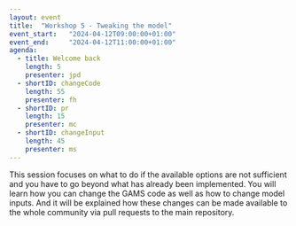 ```yaml
---
layout: event
title:  "Workshop 5 - Tweaking the model"
event_start:   "2024-04-12T09:00:00+01:00"
event_end:     "2024-04-12T11:00:00+01:00"
agenda:
  - title: Welcome back
    length: 5
    presenter: jpd 
  - shortID: changeCode
    length: 55
    presenter: fh
  - shortID: pr
    length: 15
    presenter: mc
  - shortID: changeInput
    length: 45
    presenter: ms
---
```


This session focuses on what to do if the available options are not sufficient and you have to go beyond what has already been implemented. You will learn how you can change the GAMS code as well as how to change model inputs. And it will be explained how these changes can be made available to the whole community via pull requests to the main repository.
